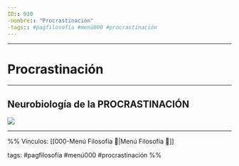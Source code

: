 ```yaml
---
ID:: 010
-nombre:: "Procrastinación"
-tags:: #pagfilosofía #menú000 #procrastinación
---
```

___
# Procrastinación
___

## Neurobiología de la PROCRASTINACIÓN
![](https://www.youtube.com/watch?v=zhWt6aWGaN0)

___

%%
Vínculos:
[[000-Menú Filosofía 📃|Menú Filosofía 📃]]

tags: #pagfilosofía #menú000 #procrastinación
%%